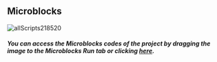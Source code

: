 ## Microblocks

![allScripts218520](https://user-images.githubusercontent.com/112697142/190565222-29b53b5e-8ec0-4bcb-854e-b2257ee31f51.png)


##### You can access the Microblocks codes of the project by dragging the image to the Microblocks Run tab or clicking [here](https://microblocks.fun/run/microblocks.html#scripts=GP%20Scripts%0Adepends%20%27PIR%27%20%27PicoBricks%27%0A%0Ascript%20736%20166%20%7B%0AwhenBroadcastReceived%20%27activated%27%0Apb_set_red_LED%20true%0AwaitUntil%20%28PIR%2014%29%0AsendBroadcast%20%27motion%20detected%27%0A%7D%0A%0Ascript%20491%20171%20%7B%0AwhenCondition%20%28pb_button%29%0AwaitMillis%203000%0AsendBroadcast%20%27activated%27%0A%7D%0A%0Ascript%20541%20337%20%7B%0AwhenBroadcastReceived%20%27motion%20detected%27%0Aforever%20%7B%0A%20%20%27play%20tone%27%20%27C%27%200%20200%0A%20%20%27play%20tone%27%20%27E%27%203%20100%0A%20%20%27play%20tone%27%20%27C%27%202%20150%0A%20%20%27play%20tone%27%20%27F%27%201%20300%0A%7D%0A%7D%0A%0A "here").
